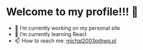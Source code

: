 # Welcome to my profile!!! 👋

- 🔭 I’m currently working on my personal site
- 🌱 I’m currently learning React
- 📫 How to reach me: michal2003p@wp.pl
